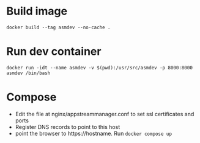 # Build image
`docker build --tag asmdev --no-cache .`

# Run dev container
`docker run -idt --name asmdev -v $(pwd):/usr/src/asmdev -p 8000:8000  asmdev /bin/bash`

# Compose
* Edit the file at nginx/appstreammanager.conf to set ssl certificates and ports
* Register DNS records to point to this host
* point the browser to https://hostname. 
Run
`docker compose up`